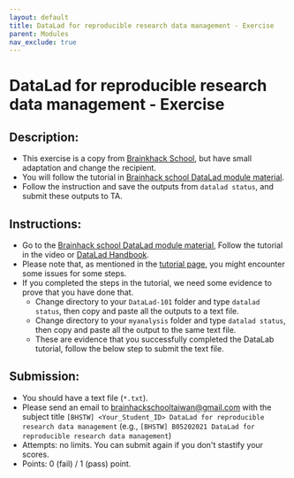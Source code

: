 ```yaml
---
layout: default
title: DataLad for reproducible research data management - Exercise
parent: Modules
nav_exclude: true
---
```


# DataLad for reproducible research data management - Exercise

## Description:

- This exercise is a copy from [Brainkhack School](https://school.brainhackmtl.org/modules/datalad/), but have small adaptation and change the recipient.
- You will follow the tutorial in [Brainhack school DataLad module material](https://school.brainhackmtl.org/modules/datalad/).
- Follow the instruction and save the outputs from `datalad status`, and submit these outputs to TA.

## Instructions:

- Go to the [Brainhack school DataLad module material](https://school.brainhackmtl.org/modules/datalad/), Follow the tutorial in the video or [DataLad Handbook](https://handbook.datalad.org/en/latest/code_from_chapters/OHBM.html). 
- Please note that, as mentioned in the [tutorial page](https://school.brainhackmtl.org/modules/datalad/), you might encounter some issues for some steps.
- If you completed the steps in the tutorial, we need some evidence to prove that you have done that.
	- Change directory to your `DataLad-101` folder and type `datalad status`, then copy and paste all the outputs to a text file.
	- Change directory to your `myanalysis` folder and type `datalad status`, then copy and paste all the output to the same text file.
	- These are evidence that you successfully completed the DataLab tutorial, follow the below step to submit the text file. 

## Submission:

- You should have a text file (`*.txt`).
- Please send an email to brainhackschooltaiwan@gmail.com with the subject title `[BHSTW] <Your_Student_ID> DataLad for reproducible research data management` (e.g., `[BHSTW] B05202021 DataLad for reproducible research data management`) 
- Attempts: no limits. You can submit again if you don't stastify your scores.
- Points: 0 (fail) / 1 (pass) point.